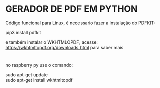 # GERADOR DE PDF EM PYTHON

Código funcional para Linux, é necessario fazer a instalação do PDFKIT:

pip3 install pdfkit

e também instalar o WKHTMLOPDF, acesse: https://wkhtmltopdf.org/downloads.html para saber mais
# 
no raspberry py use o comando:


sudo apt-get update
<br>
sudo apt-get install wkhtmltopdf
